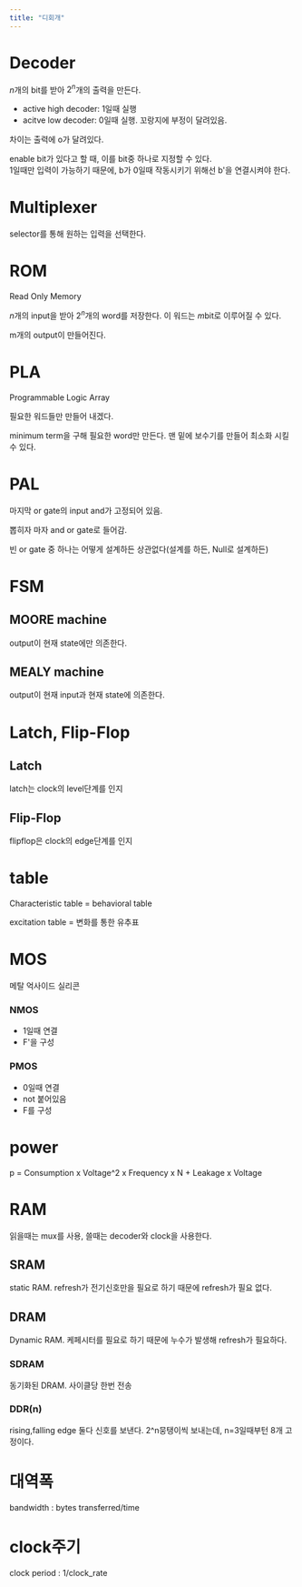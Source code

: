 ```yaml
---
title: "디회개"
---
```


# Decoder
$n$개의 bit를 받아 $2^n$개의 출력을 만든다.
- active high decoder: 1일때 실행
- acitve low decoder: 0일때 실행. 꼬랑지에 부정이 달려있음.

차이는 출력에 o가 달려있다.

enable bit가 있다고 할 때, 이를 bit중 하나로 지정할 수 있다.   
1일때만 입력이 가능하기 때문에, b가 0일때 작동시키기 위해선 b'을 연결시켜야 한다.

# Multiplexer
selector를 통해 원하는 입력을 선택한다.

# ROM
Read Only Memory

$n$개의 input을 받아 $2^n$개의 word를 저장한다. 이 워드는 $m$bit로 이루어질 수 있다.

m개의 output이 만들어진다.

# PLA
Programmable Logic Array

필요한 워드들만 만들어 내겠다.

minimum term을 구해 필요한 word만 만든다. 맨 밑에 보수기를 만들어 최소화 시킬 수 있다.

# PAL
마지막 or gate의 input and가 고정되어 있음.

뽑히자 마자 and or gate로 들어감.

빈 or gate 중 하나는 어떻게 설계하든 상관없다(설계를 하든, Null로 설계하든)

# FSM

## MOORE machine
output이 현재 state에만 의존한다.

## MEALY machine
output이 현재 input과 현재 state에 의존한다.

# Latch, Flip-Flop

## Latch
latch는 clock의 level단계를 인지

## Flip-Flop
flipflop은 clock의 edge단계를 인지

# table
Characteristic table = behavioral table

excitation table = 변화를 통한 유추표

# MOS
메탈 억사이드 실리콘

### NMOS
- 1일때 연결
- F'을 구성

### PMOS
- 0일때 연결
- not 붙어있음
- F를 구성

# power
p = Consumption x Voltage^2 x Frequency x N + Leakage x Voltage

# RAM
읽을때는 mux를 사용,
쓸때는 decoder와 clock을 사용한다.

## SRAM
static RAM. refresh가 전기신호만을 필요로 하기 때문에 refresh가 필요 없다.

## DRAM
Dynamic RAM. 케페시터를 필요로 하기 때문에 누수가 발생해 refresh가 필요하다.

### SDRAM
동기화된 DRAM. 사이클당 한번 전송

### DDR(n)
rising,falling edge 둘다 신호를 보낸다.
2^n뭉탱이씩 보내는데, n=3일때부턴 8개 고정이다.

# 대역폭
bandwidth : bytes transferred/time

# clock주기
clock period : 1/clock_rate